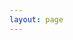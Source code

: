 ```yaml
---
layout: page
---
```


<script setup>
    import { withBase } from 'vitepress'
</script>

<eo-dash :config="withBase('/configs/firstconfig.js')"/>